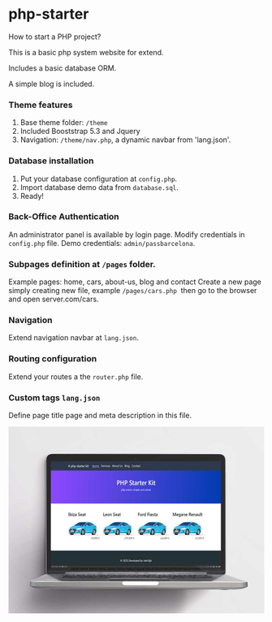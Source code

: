 # php-starter
How to start a PHP project? 

This is a basic php system website for extend. 

Includes a basic database ORM.

A simple blog is included.

### Theme features
1. Base theme folder: `/theme`
2. Included Booststrap 5.3 and Jquery
3. Navigation: `/theme/nav.php`, a dynamic navbar from 'lang.json'.

### Database installation
1. Put your database configuration at `config.php`.
2. Import database demo data from `database.sql`.
3. Ready!

### Back-Office Authentication
An administrator panel is available by login page.
Modify credentials in `config.php` file.
Demo credentials: `admin/passbarcelona`.

### Subpages definition at `/pages` folder.
Example pages: home, cars, about-us, blog and contact
Create a new page simply creating new file, example `/pages/cars.php`  then go to the browser and open server.com/cars.

### Navigation 
Extend navigation navbar at `lang.json`.

### Routing configuration
Extend your routes a the `router.php` file.

### Custom tags `lang.json`
Define page title page and meta description in this file.


![A snaphot of this aplication](snapshot.jpg)
